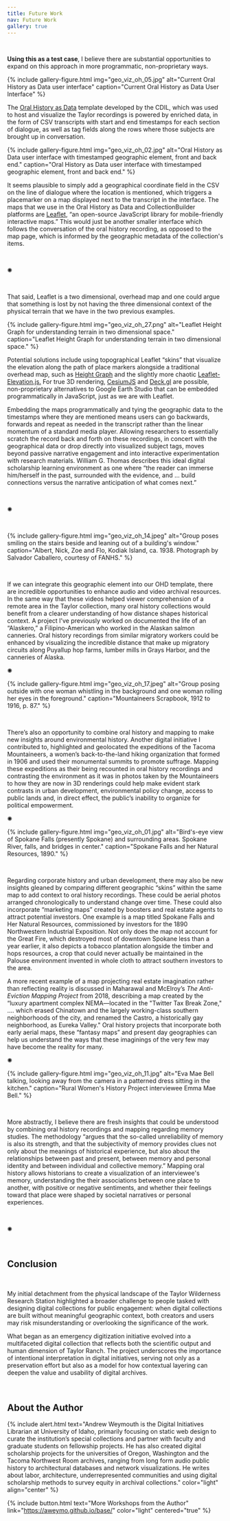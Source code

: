 ```yaml
---
title: Future Work
nav: Future Work
gallery: true
---
```


<br>

**Using this as a test case**, I believe there are substantial opportunities to expand on this approach in more programmatic, non-proprietary ways. 

{% include gallery-figure.html img="geo_viz_oh_05.jpg" alt="Current Oral History as Data user interface" caption="Current Oral History as Data User Interface" %}

The [Oral History as Data](https://oralhistoryasdata.github.io/) template developed by the CDIL, which was used to host and visualize the Taylor recordings is powered by enriched data, in the form of CSV transcripts with start and end timestamps for each section of dialogue, as well as tag fields along the rows where those subjects are brought up in conversation. 

{% include gallery-figure.html img="geo_viz_oh_02.jpg" alt="Oral History as Data user interface with timestamped geographic element, front and back end." caption="Oral History as Data user interface with timestamped geographic element, front and back end." %}

It seems plausible to simply add a geographical coordinate field in the CSV on the line of dialogue where the location is mentioned, which triggers a placemarker on a map displayed next to the transcript in the interface. The maps that we use in the Oral History as Data and CollectionBuilder platforms are [Leaflet](https://leafletjs.com/examples.html), “an open-source JavaScript library for mobile-friendly interactive maps.” This would just be another smaller interface which follows the conversation of the oral history recording, as opposed to the map page, which is informed by the geographic metadata of the collection's items.

<br>

<div class="symbol-container">
    <p class="symbol">&#10042;</p>
</div>

<br>

That said, Leaflet is a two dimensional, overhead map and one could argue that something is lost by not having the three dimensional context of the physical terrain that we have in the two previous examples. 


{% include gallery-figure.html img="geo_viz_oh_27.png" alt="Leaflet Height Graph for understanding terrain in two dimensional space." caption="Leaflet Height Graph for understanding terrain in two dimensional space." %}


Potential solutions include using topographical Leaflet “skins” that visualize the elevation along the path of place markers alongside a traditional overhead map, such as [Height Graph](https://giscience.github.io/Leaflet.Heightgraph/) and the slightly more chaotic [Leaflet-Elevation.js.](https://raruto.github.io/leaflet-elevation/examples/leaflet-elevation_hoverable-tracks.html) For true 3D rendering, [CesiumJS](https://cesium.com/platform/cesiumjs/) and [Deck.gl](https://deck.gl/) are possible, non-proprietary alternatives to Google Earth Studio that can be embedded programmatically in JavaScript, just as we are with Leaflet. 

Embedding the maps programmatically and tying the geographic data to the timestamps where they are mentioned means users can go backwards, forwards and repeat as needed in the transcript rather than the linear momentum of a standard media player. Allowing researchers to essentially scratch the record back and forth on these recordings, in concert with the geographical data or drop directly into visualized subject tags, moves beyond passive narrative engagement and into interactive experimentation with research materials. William G. Thomas describes this ideal digital scholarship learning environment as one where “the reader can immerse him/herself in the past, surrounded with the evidence, and … build connections versus the narrative anticipation of what comes next.”

<br>

<div class="symbol-container">
    <p class="symbol">&#10042;</p>
</div>

<br>

{% include gallery-figure.html img="geo_viz_oh_14.jpeg" alt="Group poses smiling on the stairs beside and leaning out of a building's window." caption="Albert, Nick, Zoe and Flo, Kodiak Island, ca. 1938. Photograph by Salvador Caballero, courtesy of FANHS." %}

<br>

If we can integrate this geographic element into our OHD template, there are incredible opportunities to enhance audio and video archival resources. In the same way that these videos helped viewer comprehension of a remote area in the Taylor collection, many oral history collections would benefit from a clearer understanding of how distance shapes historical context. A project I’ve previously worked on documented the life of an “Alaskero,” a Filipino-American who worked in the Alaskan salmon canneries. Oral history recordings from similar migratory workers could be enhanced by visualizing the incredible distance that make up migratory circuits along Puyallup hop farms, lumber mills in Grays Harbor, and the canneries of Alaska. 

<div class="symbol-container">
    <p class="symbol">&#10042;</p>
</div>

{% include gallery-figure.html img="geo_viz_oh_17.jpeg" alt="Group posing outside with one woman whistling in the background and one woman rolling her eyes in the foreground." caption="Mountaineers Scrapbook, 1912 to 1916, p. 87." %}

<br>

There’s also an opportunity to combine oral history and mapping to make new insights around environmental history. Another digital initiative I contributed to, highlighted and geolocated the expeditions of the Tacoma Mountaineers, a women’s back-to-the-land hiking organization that formed in 1906 and used their monumental summits to promote suffrage. Mapping these expeditions as their being recounted in oral history recordings and contrasting the environment as it was in photos taken by the Mountaineers to how they are now in 3D renderings could help make evident stark contrasts in urban development, environmental policy change, access to public lands and, in direct effect, the public’s inability to organize for political empowerment. 

<div class="symbol-container">
    <p class="symbol">&#10042;</p>
</div>

{% include gallery-figure.html img="geo_viz_oh_01.jpg" alt="Bird's-eye view of Spokane Falls (presently Spokane) and surrounding areas. Spokane River, falls, and bridges in center." caption="Spokane Falls and her Natural Resources, 1890." %}

<br>

Regarding corporate history and urban development, there may also be new insights gleaned by comparing different geographic “skins” within the same map to add context to oral history recordings. These could be aerial photos arranged chronologically to understand change over time. These could also incorporate “marketing maps” created by boosters and real estate agents to attract potential investors. One example is a map titled Spokane Falls and Her Natural Resources, commissioned by investors for the 1890 Northwestern Industrial Exposition. Not only does the map not account for the Great Fire, which destroyed most of downtown Spokane less than a year earlier, it also depicts a tobacco plantation alongside the timber and hops resources, a crop that could never actually be maintained in the Palouse environment invented in whole cloth to attract southern investors to the area.

A more recent example of a map projecting real estate imagination rather than reflecting reality is discussed in Maharawal and McElroy’s _The Anti-Eviction Mapping Project_ from 2018, describing a map created by the “luxury apartment complex NEMA—located in the "Twitter Tax Break Zone," ….  which erased Chinatown and the largely working-class southern neighborhoods of the city, and renamed the Castro, a historically gay neighborhood, as Eureka Valley." Oral history projects that incorporate both early aerial maps, these “fantasy maps” and present day geographies can help us understand the ways that these imaginings of the very few may have become the reality for many. 

<div class="symbol-container">
    <p class="symbol">&#10042;</p>
</div>

{% include gallery-figure.html img="geo_viz_oh_11.jpg" alt="Eva Mae Bell talking, looking away from the camera in a patterned dress sitting in the kitchen." caption="Rural Women's History Project interviewee Emma Mae Bell." %}

<br>

More abstractly, I believe there are fresh insights that could be understood by combining oral history recordings and mapping regarding memory studies. The methodology “argues that the so-called unreliability of memory is also its strength, and that the subjectivity of memory provides clues not only about the meanings of historical experience, but also about the relationships between past and present, between memory and personal identity and between individual and collective memory.” Mapping oral history allows historians to create a visualization of an interviewee's memory, understanding the their associations between one place to another, with positive or negative sentiments, and whether their feelings toward that place were shaped by societal narratives or personal experiences. 

<br>

<div class="symbol-container">
    <p class="symbol">&#10042;</p>
</div>

<br>

## Conclusion

<br>

My initial detachment from the physical landscape of the Taylor Wilderness Research Station highlighted a broader challenge to people tasked with designing digital collections for public engagement: when digital collections are built without meaningful geographic context, both creators and users may risk misunderstanding or overlooking the significance of the work. 

What began as an emergency digitization initiative evolved into a multifaceted digital collection that reflects both the scientific output and human dimension of Taylor Ranch. The project underscores the importance of intentional interpretation in digital initiatives, serving not only as a preservation effort but also as a model for how contextual layering can deepen the value and usability of digital archives.

<br>

## About the Author

{% include alert.html text="Andrew Weymouth is the Digital Initiatives Librarian at University of Idaho, primarily focusing on static web design to curate the institution’s special collections and partner with faculty and graduate students on fellowship projects. He has also created digital scholarship projects for the universities of Oregon, Washington and the Tacoma Northwest Room archives, ranging from long form audio public history to architectural databases and network visualizations. He writes about labor, architecture, underrepresented communities and using digital scholarship methods to survey equity in archival collections." color="light" align="center" %}

{% include button.html text="More Workshops from the Author" link="https://aweymo.github.io/base/" color="light" centered="true" %}

<br>
